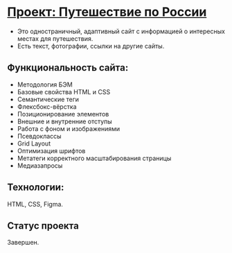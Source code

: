 # [Проект: Путешествие по России](https://dlmedv.github.io/russian-travel/)

- Это одностраничный, адаптивный сайт с информацией о интересных местах для путешествия. 
- Есть текст, фотографии, ссылки на другие сайты.

## Функциональность сайта:
- Методология БЭМ
- Базовые свойства HTML и CSS
- Семантические теги
- Флексбокс-вёрстка  
- Позиционирование элементов
- Внешние и внутренние отступы
- Работа с фоном и изображениями
- Псевдоклассы
- Grid Layout
- Оптимизация шрифтов 
- Метатеги корректного масштабирования страницы
- Медиазапросы

## Технологии: 
HTML, CSS, Figma.

## Статус проекта
Завершен.
